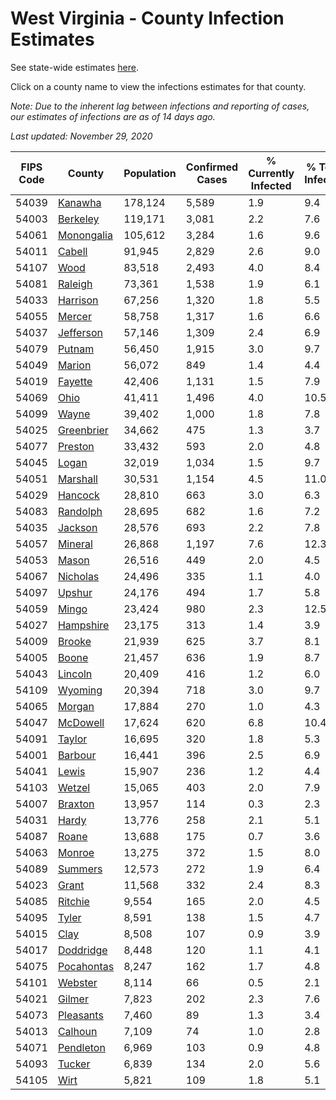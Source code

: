 # West Virginia - County Infection Estimates

See state-wide estimates [here](/infections/us-wv).

Click on a county name to view the infections estimates for that county.

*Note: Due to the inherent lag between infections and reporting of cases, our estimates of infections are as of 14 days ago.*

*Last updated: November 29, 2020*

|   FIPS Code |                   County |   Population |   Confirmed Cases |   % Currently Infected |   % Total Infected |
|-------------|--------------------------|--------------|-------------------|------------------------|--------------------|
|       54039 |       [Kanawha](kanawha) |      178,124 |             5,589 |                    1.9 |                9.4 |
|       54003 |     [Berkeley](berkeley) |      119,171 |             3,081 |                    2.2 |                7.6 |
|       54061 | [Monongalia](monongalia) |      105,612 |             3,284 |                    1.6 |                9.6 |
|       54011 |         [Cabell](cabell) |       91,945 |             2,829 |                    2.6 |                9.0 |
|       54107 |             [Wood](wood) |       83,518 |             2,493 |                    4.0 |                8.4 |
|       54081 |       [Raleigh](raleigh) |       73,361 |             1,538 |                    1.9 |                6.1 |
|       54033 |     [Harrison](harrison) |       67,256 |             1,320 |                    1.8 |                5.5 |
|       54055 |         [Mercer](mercer) |       58,758 |             1,317 |                    1.6 |                6.6 |
|       54037 |   [Jefferson](jefferson) |       57,146 |             1,309 |                    2.4 |                6.9 |
|       54079 |         [Putnam](putnam) |       56,450 |             1,915 |                    3.0 |                9.7 |
|       54049 |         [Marion](marion) |       56,072 |               849 |                    1.4 |                4.4 |
|       54019 |       [Fayette](fayette) |       42,406 |             1,131 |                    1.5 |                7.9 |
|       54069 |             [Ohio](ohio) |       41,411 |             1,496 |                    4.0 |               10.5 |
|       54099 |           [Wayne](wayne) |       39,402 |             1,000 |                    1.8 |                7.8 |
|       54025 | [Greenbrier](greenbrier) |       34,662 |               475 |                    1.3 |                3.7 |
|       54077 |       [Preston](preston) |       33,432 |               593 |                    2.0 |                4.8 |
|       54045 |           [Logan](logan) |       32,019 |             1,034 |                    1.5 |                9.7 |
|       54051 |     [Marshall](marshall) |       30,531 |             1,154 |                    4.5 |               11.0 |
|       54029 |       [Hancock](hancock) |       28,810 |               663 |                    3.0 |                6.3 |
|       54083 |     [Randolph](randolph) |       28,695 |               682 |                    1.6 |                7.2 |
|       54035 |       [Jackson](jackson) |       28,576 |               693 |                    2.2 |                7.8 |
|       54057 |       [Mineral](mineral) |       26,868 |             1,197 |                    7.6 |               12.3 |
|       54053 |           [Mason](mason) |       26,516 |               449 |                    2.0 |                4.5 |
|       54067 |     [Nicholas](nicholas) |       24,496 |               335 |                    1.1 |                4.0 |
|       54097 |         [Upshur](upshur) |       24,176 |               494 |                    1.7 |                5.8 |
|       54059 |           [Mingo](mingo) |       23,424 |               980 |                    2.3 |               12.5 |
|       54027 |   [Hampshire](hampshire) |       23,175 |               313 |                    1.4 |                3.9 |
|       54009 |         [Brooke](brooke) |       21,939 |               625 |                    3.7 |                8.1 |
|       54005 |           [Boone](boone) |       21,457 |               636 |                    1.9 |                8.7 |
|       54043 |       [Lincoln](lincoln) |       20,409 |               416 |                    1.2 |                6.0 |
|       54109 |       [Wyoming](wyoming) |       20,394 |               718 |                    3.0 |                9.7 |
|       54065 |         [Morgan](morgan) |       17,884 |               270 |                    1.0 |                4.3 |
|       54047 |     [McDowell](mcdowell) |       17,624 |               620 |                    6.8 |               10.4 |
|       54091 |         [Taylor](taylor) |       16,695 |               320 |                    1.8 |                5.3 |
|       54001 |       [Barbour](barbour) |       16,441 |               396 |                    2.5 |                6.9 |
|       54041 |           [Lewis](lewis) |       15,907 |               236 |                    1.2 |                4.4 |
|       54103 |         [Wetzel](wetzel) |       15,065 |               403 |                    2.0 |                7.9 |
|       54007 |       [Braxton](braxton) |       13,957 |               114 |                    0.3 |                2.3 |
|       54031 |           [Hardy](hardy) |       13,776 |               258 |                    2.1 |                5.1 |
|       54087 |           [Roane](roane) |       13,688 |               175 |                    0.7 |                3.6 |
|       54063 |         [Monroe](monroe) |       13,275 |               372 |                    1.5 |                8.0 |
|       54089 |       [Summers](summers) |       12,573 |               272 |                    1.9 |                6.4 |
|       54023 |           [Grant](grant) |       11,568 |               332 |                    2.4 |                8.3 |
|       54085 |       [Ritchie](ritchie) |        9,554 |               165 |                    2.0 |                4.5 |
|       54095 |           [Tyler](tyler) |        8,591 |               138 |                    1.5 |                4.7 |
|       54015 |             [Clay](clay) |        8,508 |               107 |                    0.9 |                3.9 |
|       54017 |   [Doddridge](doddridge) |        8,448 |               120 |                    1.1 |                4.1 |
|       54075 | [Pocahontas](pocahontas) |        8,247 |               162 |                    1.7 |                4.8 |
|       54101 |       [Webster](webster) |        8,114 |                66 |                    0.5 |                2.1 |
|       54021 |         [Gilmer](gilmer) |        7,823 |               202 |                    2.3 |                7.6 |
|       54073 |   [Pleasants](pleasants) |        7,460 |                89 |                    1.3 |                3.4 |
|       54013 |       [Calhoun](calhoun) |        7,109 |                74 |                    1.0 |                2.8 |
|       54071 |   [Pendleton](pendleton) |        6,969 |               103 |                    0.9 |                4.8 |
|       54093 |         [Tucker](tucker) |        6,839 |               134 |                    2.0 |                5.6 |
|       54105 |             [Wirt](wirt) |        5,821 |               109 |                    1.8 |                5.1 |